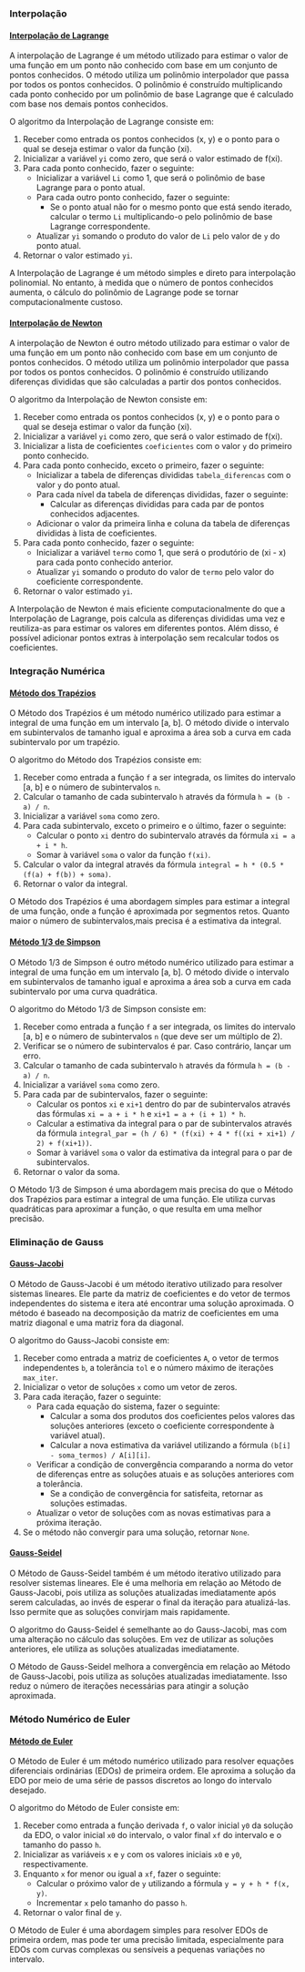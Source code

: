 ### Interpolação

#### [Interpolação de Lagrange](https://en.wikipedia.org/wiki/Lagrange_polynomial)

A interpolação de Lagrange é um método utilizado para estimar o valor de uma função em um ponto não conhecido com base em um conjunto de pontos conhecidos. O método utiliza um polinômio interpolador que passa por todos os pontos conhecidos. O polinômio é construído multiplicando cada ponto conhecido por um polinômio de base Lagrange que é calculado com base nos demais pontos conhecidos.

O algoritmo da Interpolação de Lagrange consiste em:

1. Receber como entrada os pontos conhecidos (x, y) e o ponto para o qual se deseja estimar o valor da função (xi).
2. Inicializar a variável `yi` como zero, que será o valor estimado de f(xi).
3. Para cada ponto conhecido, fazer o seguinte:
   - Inicializar a variável `Li` como 1, que será o polinômio de base Lagrange para o ponto atual.
   - Para cada outro ponto conhecido, fazer o seguinte:
     - Se o ponto atual não for o mesmo ponto que está sendo iterado, calcular o termo `Li` multiplicando-o pelo polinômio de base Lagrange correspondente.
   - Atualizar `yi` somando o produto do valor de `Li` pelo valor de `y` do ponto atual.
4. Retornar o valor estimado `yi`.

A Interpolação de Lagrange é um método simples e direto para interpolação polinomial. No entanto, à medida que o número de pontos conhecidos aumenta, o cálculo do polinômio de Lagrange pode se tornar computacionalmente custoso.

#### [Interpolação de Newton](https://en.wikipedia.org/wiki/Newton_polynomial)

A interpolação de Newton é outro método utilizado para estimar o valor de uma função em um ponto não conhecido com base em um conjunto de pontos conhecidos. O método utiliza um polinômio interpolador que passa por todos os pontos conhecidos. O polinômio é construído utilizando diferenças divididas que são calculadas a partir dos pontos conhecidos.

O algoritmo da Interpolação de Newton consiste em:

1. Receber como entrada os pontos conhecidos (x, y) e o ponto para o qual se deseja estimar o valor da função (xi).
2. Inicializar a variável `yi` como zero, que será o valor estimado de f(xi).
3. Inicializar a lista de coeficientes `coeficientes` com o valor `y` do primeiro ponto conhecido.
4. Para cada ponto conhecido, exceto o primeiro, fazer o seguinte:
   - Inicializar a tabela de diferenças divididas `tabela_diferencas` com o valor `y` do ponto atual.
   - Para cada nível da tabela de diferenças divididas, fazer o seguinte:
     - Calcular as diferenças divididas para cada par de pontos conhecidos adjacentes.
   - Adicionar o valor da primeira linha e coluna da tabela de diferenças divididas à lista de coeficientes.
5. Para cada ponto conhecido, fazer o seguinte:
   - Inicializar a variável `termo` como 1, que será o produtório de (xi - x) para cada ponto conhecido anterior.
   - Atualizar `yi` somando o produto do valor de `termo` pelo valor do coeficiente correspondente.
6. Retornar o valor estimado `yi`.

A Interpolação de Newton é mais eficiente computacionalmente do que a Interpolação de Lagrange, pois calcula as diferenças divididas uma vez e reutiliza-as para estimar os valores em diferentes pontos. Além disso, é possível adicionar pontos extras à interpolação sem recalcular todos os coeficientes.

### Integração Numérica

#### [Método dos Trapézios](https://en.wikipedia.org/wiki/Trapezoidal_rule)

O Método dos Trapézios é um método numérico utilizado para estimar a integral de uma função em um intervalo [a, b]. O método divide o intervalo em subintervalos de tamanho igual e aproxima a área sob a curva em cada subintervalo por um trapézio.

O algoritmo do Método dos Trapézios consiste em:

1. Receber como entrada a função `f` a ser integrada, os limites do intervalo [a, b] e o número de subintervalos `n`.
2. Calcular o tamanho de cada subintervalo `h` através da fórmula `h = (b - a) / n`.
3. Inicializar a variável `soma` como zero.
4. Para cada subintervalo, exceto o primeiro e o último, fazer o seguinte:
   - Calcular o ponto `xi` dentro do subintervalo através da fórmula `xi = a + i * h`.
   - Somar à variável `soma` o valor da função `f(xi)`.
5. Calcular o valor da integral através da fórmula `integral = h * (0.5 * (f(a) + f(b)) + soma)`.
6. Retornar o valor da integral.

O Método dos Trapézios é uma abordagem simples para estimar a integral de uma função, onde a função é aproximada por segmentos retos. Quanto maior o número de subintervalos,mais precisa é a estimativa da integral.

#### [Método 1/3 de Simpson](https://en.wikipedia.org/wiki/Simpson%27s_rule)

O Método 1/3 de Simpson é outro método numérico utilizado para estimar a integral de uma função em um intervalo [a, b]. O método divide o intervalo em subintervalos de tamanho igual e aproxima a área sob a curva em cada subintervalo por uma curva quadrática.

O algoritmo do Método 1/3 de Simpson consiste em:

1. Receber como entrada a função `f` a ser integrada, os limites do intervalo [a, b] e o número de subintervalos `n` (que deve ser um múltiplo de 2).
2. Verificar se o número de subintervalos é par. Caso contrário, lançar um erro.
3. Calcular o tamanho de cada subintervalo `h` através da fórmula `h = (b - a) / n`.
4. Inicializar a variável `soma` como zero.
5. Para cada par de subintervalos, fazer o seguinte:
   - Calcular os pontos `xi` e `xi+1` dentro do par de subintervalos através das fórmulas `xi = a + i * h` e `xi+1 = a + (i + 1) * h`.
   - Calcular a estimativa da integral para o par de subintervalos através da fórmula `integral_par = (h / 6) * (f(xi) + 4 * f((xi + xi+1) / 2) + f(xi+1))`.
   - Somar à variável `soma` o valor da estimativa da integral para o par de subintervalos.
6. Retornar o valor da soma.

O Método 1/3 de Simpson é uma abordagem mais precisa do que o Método dos Trapézios para estimar a integral de uma função. Ele utiliza curvas quadráticas para aproximar a função, o que resulta em uma melhor precisão.

### Eliminação de Gauss

#### [Gauss-Jacobi](https://en.wikipedia.org/wiki/Gauss%E2%80%93Jacobi_method)

O Método de Gauss-Jacobi é um método iterativo utilizado para resolver sistemas lineares. Ele parte da matriz de coeficientes e do vetor de termos independentes do sistema e itera até encontrar uma solução aproximada. O método é baseado na decomposição da matriz de coeficientes em uma matriz diagonal e uma matriz fora da diagonal.

O algoritmo do Gauss-Jacobi consiste em:

1. Receber como entrada a matriz de coeficientes `A`, o vetor de termos independentes `b`, a tolerância `tol` e o número máximo de iterações `max_iter`.
2. Inicializar o vetor de soluções `x` como um vetor de zeros.
3. Para cada iteração, fazer o seguinte:
   - Para cada equação do sistema, fazer o seguinte:
     - Calcular a soma dos produtos dos coeficientes pelos valores das soluções anteriores (exceto o coeficiente correspondente à variável atual).
     - Calcular a nova estimativa da variável utilizando a fórmula `(b[i] - soma_termos) / A[i][i]`.
   - Verificar a condição de convergência comparando a norma do vetor de diferenças entre as soluções atuais e as soluções anteriores com a tolerância.
     - Se a condição de convergência for satisfeita, retornar as soluções estimadas.
   - Atualizar o vetor de soluções com as novas estimativas para a próxima iteração.
4. Se o método não convergir para uma solução, retornar `None`.

#### [Gauss-Seidel](https://en.wikipedia.org/wiki/Gauss%E2%80%93Seidel_method)

O Método de Gauss-Seidel também é um método iterativo utilizado para resolver sistemas lineares. Ele é uma melhoria em relação ao Método de Gauss-Jacobi, pois utiliza as soluções atualizadas imediatamente após serem calculadas, ao invés de esperar o final da iteração para atualizá-las. Isso permite que as soluções convirjam mais rapidamente.

O algoritmo do Gauss-Seidel é semelhante ao do Gauss-Jacobi, mas com uma alteração no cálculo das soluções. Em vez de utilizar as soluções anteriores, ele utiliza as soluções atualizadas imediatamente.

O Método de Gauss-Seidel melhora a convergência em relação ao Método de Gauss-Jacobi, pois utiliza as soluções atualizadas imediatamente. Isso reduz o número de iterações necessárias para atingir a solução aproximada.

### Método Numérico de Euler

#### [Método de Euler](https://en.wikipedia.org/wiki/Euler_method)

O Método de Euler é um método numérico utilizado para resolver equações diferenciais ordinárias (EDOs) de primeira ordem. Ele aproxima a solução da EDO por meio de uma série de passos discretos ao longo do intervalo desejado.

O algoritmo do Método de Euler consiste em:

1. Receber como entrada a função derivada `f`, o valor inicial `y0` da solução da EDO, o valor inicial `x0` do intervalo, o valor final `xf` do intervalo e o tamanho do passo `h`.
2. Inicializar as variáveis `x` e `y` com os valores iniciais `x0` e `y0`, respectivamente.
3. Enquanto `x` for menor ou igual a `xf`, fazer o seguinte:
   - Calcular o próximo valor de `y` utilizando a fórmula `y = y + h * f(x, y)`.
   - Incrementar `x` pelo tamanho do passo `h`.
4. Retornar o valor final de `y`.

O Método de Euler é uma abordagem simples para resolver EDOs de primeira ordem, mas pode ter uma precisão limitada, especialmente para EDOs com curvas complexas ou sensíveis a pequenas variações no intervalo.
